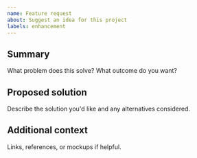 ```yaml
---
name: Feature request
about: Suggest an idea for this project
labels: enhancement
---
```


## Summary
What problem does this solve? What outcome do you want?

## Proposed solution
Describe the solution you'd like and any alternatives considered.

## Additional context
Links, references, or mockups if helpful.
